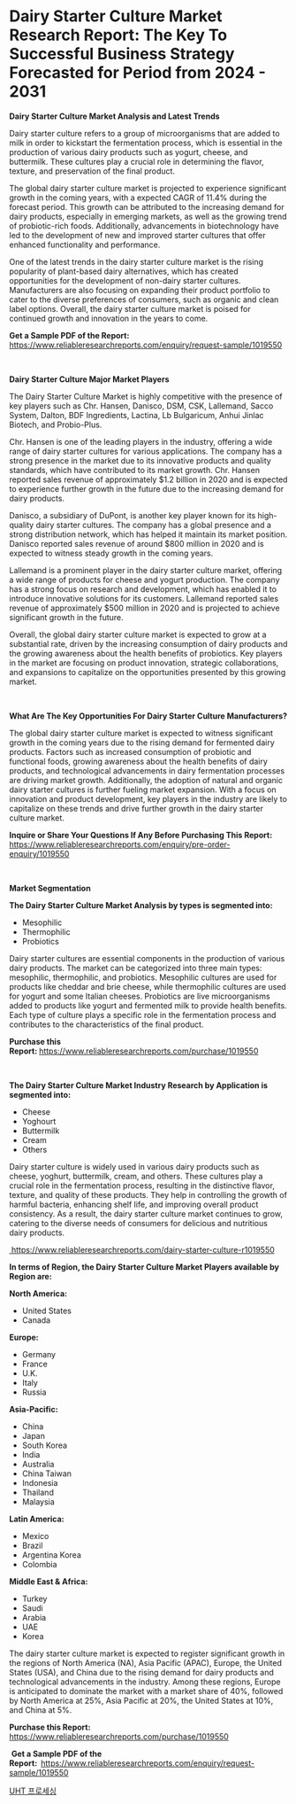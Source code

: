 <p><h1>Dairy Starter Culture Market Research Report: The Key To Successful Business Strategy Forecasted for Period from 2024 - 2031</h1></p><p><strong>Dairy Starter Culture Market Analysis and Latest Trends</strong></p>
<p><p>Dairy starter culture refers to a group of microorganisms that are added to milk in order to kickstart the fermentation process, which is essential in the production of various dairy products such as yogurt, cheese, and buttermilk. These cultures play a crucial role in determining the flavor, texture, and preservation of the final product.</p><p>The global dairy starter culture market is projected to experience significant growth in the coming years, with a expected CAGR of 11.4% during the forecast period. This growth can be attributed to the increasing demand for dairy products, especially in emerging markets, as well as the growing trend of probiotic-rich foods. Additionally, advancements in biotechnology have led to the development of new and improved starter cultures that offer enhanced functionality and performance.</p><p>One of the latest trends in the dairy starter culture market is the rising popularity of plant-based dairy alternatives, which has created opportunities for the development of non-dairy starter cultures. Manufacturers are also focusing on expanding their product portfolio to cater to the diverse preferences of consumers, such as organic and clean label options. Overall, the dairy starter culture market is poised for continued growth and innovation in the years to come.</p></p>
<p><strong>Get a Sample PDF of the Report:&nbsp;</strong> <a href="https://www.reliableresearchreports.com/enquiry/request-sample/1019550">https://www.reliableresearchreports.com/enquiry/request-sample/1019550</a></p>
<p>&nbsp;</p>
<p><strong>Dairy Starter Culture Major Market Players</strong></p>
<p><p>The Dairy Starter Culture Market is highly competitive with the presence of key players such as Chr. Hansen, Danisco, DSM, CSK, Lallemand, Sacco System, Dalton, BDF Ingredients, Lactina, Lb Bulgaricum, Anhui Jinlac Biotech, and Probio-Plus.</p><p>Chr. Hansen is one of the leading players in the industry, offering a wide range of dairy starter cultures for various applications. The company has a strong presence in the market due to its innovative products and quality standards, which have contributed to its market growth. Chr. Hansen reported sales revenue of approximately $1.2 billion in 2020 and is expected to experience further growth in the future due to the increasing demand for dairy products.</p><p>Danisco, a subsidiary of DuPont, is another key player known for its high-quality dairy starter cultures. The company has a global presence and a strong distribution network, which has helped it maintain its market position. Danisco reported sales revenue of around $800 million in 2020 and is expected to witness steady growth in the coming years.</p><p>Lallemand is a prominent player in the dairy starter culture market, offering a wide range of products for cheese and yogurt production. The company has a strong focus on research and development, which has enabled it to introduce innovative solutions for its customers. Lallemand reported sales revenue of approximately $500 million in 2020 and is projected to achieve significant growth in the future.</p><p>Overall, the global dairy starter culture market is expected to grow at a substantial rate, driven by the increasing consumption of dairy products and the growing awareness about the health benefits of probiotics. Key players in the market are focusing on product innovation, strategic collaborations, and expansions to capitalize on the opportunities presented by this growing market.</p></p>
<p>&nbsp;</p>
<p><strong>What Are The Key Opportunities For Dairy Starter Culture Manufacturers?</strong></p>
<p><p>The global dairy starter culture market is expected to witness significant growth in the coming years due to the rising demand for fermented dairy products. Factors such as increased consumption of probiotic and functional foods, growing awareness about the health benefits of dairy products, and technological advancements in dairy fermentation processes are driving market growth. Additionally, the adoption of natural and organic dairy starter cultures is further fueling market expansion. With a focus on innovation and product development, key players in the industry are likely to capitalize on these trends and drive further growth in the dairy starter culture market.</p></p>
<p><strong>Inquire or Share Your Questions If Any Before Purchasing This Report:</strong> <a href="https://www.reliableresearchreports.com/enquiry/pre-order-enquiry/1019550">https://www.reliableresearchreports.com/enquiry/pre-order-enquiry/1019550</a></p>
<p>&nbsp;</p>
<p><strong>Market Segmentation</strong></p>
<p><strong>The Dairy Starter Culture Market Analysis by types is segmented into:</strong></p>
<p><ul><li>Mesophilic</li><li>Thermophilic</li><li>Probiotics</li></ul></p>
<p><p>Dairy starter cultures are essential components in the production of various dairy products. The market can be categorized into three main types: mesophilic, thermophilic, and probiotics. Mesophilic cultures are used for products like cheddar and brie cheese, while thermophilic cultures are used for yogurt and some Italian cheeses. Probiotics are live microorganisms added to products like yogurt and fermented milk to provide health benefits. Each type of culture plays a specific role in the fermentation process and contributes to the characteristics of the final product.</p></p>
<p><strong>Purchase this Report:&nbsp;</strong><a href="https://www.reliableresearchreports.com/purchase/1019550">https://www.reliableresearchreports.com/purchase/1019550</a></p>
<p>&nbsp;</p>
<p><strong>The Dairy Starter Culture Market Industry Research by Application is segmented into:</strong></p>
<p><ul><li>Cheese</li><li>Yoghourt</li><li>Buttermilk</li><li>Cream</li><li>Others</li></ul></p>
<p><p>Dairy starter culture is widely used in various dairy products such as cheese, yoghurt, buttermilk, cream, and others. These cultures play a crucial role in the fermentation process, resulting in the distinctive flavor, texture, and quality of these products. They help in controlling the growth of harmful bacteria, enhancing shelf life, and improving overall product consistency. As a result, the dairy starter culture market continues to grow, catering to the diverse needs of consumers for delicious and nutritious dairy products.</p></p>
<p><a href="https://www.reliableresearchreports.com/dairy-starter-culture-r1019550">&nbsp;https://www.reliableresearchreports.com/dairy-starter-culture-r1019550</a></p>
<p><strong>In terms of Region, the Dairy Starter Culture Market Players available by Region are:</strong></p>
<p>
    <p> <strong> North America: </strong>
        <ul>
            <li>United States</li>
            <li>Canada</li>
        </ul>
        </p> 
    <p> <strong> Europe: </strong>
        <ul>
            <li>Germany</li>
            <li>France</li>
            <li>U.K.</li>
            <li>Italy</li>
            <li>Russia</li>
        </ul>
        </p> 
    <p> <strong> Asia-Pacific: </strong>
        <ul>
            <li>China</li>
            <li>Japan</li>
            <li>South Korea</li>
            <li>India</li>
            <li>Australia</li>
            <li>China Taiwan</li>
            <li>Indonesia</li>
            <li>Thailand</li>
            <li>Malaysia</li>
        </ul>
        </p> 
    <p> <strong> Latin America: </strong>
        <ul>
            <li>Mexico</li>
            <li>Brazil</li>
            <li>Argentina Korea</li>
            <li>Colombia</li>
        </ul>
        </p> 
    <p> <strong> Middle East & Africa: </strong>
        <ul>
            <li>Turkey</li>
            <li>Saudi</li>
            <li>Arabia</li>
            <li>UAE</li>
            <li>Korea</li>
        </ul>
    </p>
    </p>
<p><p>The dairy starter culture market is expected to register significant growth in the regions of North America (NA), Asia Pacific (APAC), Europe, the United States (USA), and China due to the rising demand for dairy products and technological advancements in the industry. Among these regions, Europe is anticipated to dominate the market with a market share of 40%, followed by North America at 25%, Asia Pacific at 20%, the United States at 10%, and China at 5%.</p></p>
<p><strong>Purchase this Report: </strong><a href="https://www.reliableresearchreports.com/purchase/1019550">https://www.reliableresearchreports.com/purchase/1019550</a></p>
<p>&nbsp;<strong>Get a Sample PDF of the Report:&nbsp;&nbsp;</strong><a href="https://www.reliableresearchreports.com/enquiry/request-sample/1019550">https://www.reliableresearchreports.com/enquiry/request-sample/1019550</a></p>
<p><strong></strong></p>
<p><p><a href="https://medium.com/@constantinvon/uht-%EC%B2%98%EB%A6%AC-%EC%8B%9C%EC%9E%A5-%EC%9C%A0%ED%98%95-%EC%9D%91%EC%9A%A9-%EB%B0%8F-%EC%A7%80%EB%A6%AC%EC%97%90-%EB%8C%80%ED%95%9C-%ED%8F%AC%EA%B4%84%EC%A0%81%EC%9D%B8-%ED%8F%89%EA%B0%80-982877ed4803">UHT 프로세싱</a></p></p>